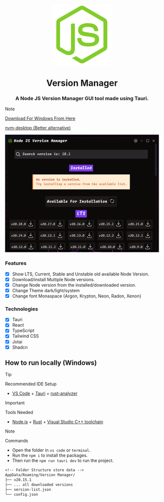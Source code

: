 <div  align="center">
    <img src="./docs/logo.png" alt="Version Manager Logo" title="Version Manager" width="200"/>
    <h1>Version Manager</h1>
    <h3>A Node JS Version Manager GUI tool made using Tauri.</h3>
</div>

> [!NOTE]
>
> [Download For Windows From Here](https://github.com/Ulrich-Tonmoy/vm/releases)
>
> [nvm-desktop (Better alternative)](https://github.com/1111mp/nvm-desktop)

<div  align="center">
    <img src="./docs/vm.png" alt="Version Manager"/>
</div>

### Features

- [x] Show LTS, Current, Stable and Unstable old available Node Version.
- [x] Download/install Multiple Node versions.
- [x] Change Node version from the installed/downloaded version.
- [x] Change Theme dark/light/system
- [x] Change font Monaspace {Argon, Krypton, Neon, Radon, Xenon}

### Technologies

- [x] Tauri
- [x] React
- [x] TypeScript
- [x] Tailwind CSS
- [x] Jotai
- [x] Shadcn

## How to run locally (Windows)

> [!TIP]
> Recommended IDE Setup
>
> - [VS Code](https://code.visualstudio.com/) + [Tauri](https://marketplace.visualstudio.com/items?itemName=tauri-apps.tauri-vscode) + [rust-analyzer](https://marketplace.visualstudio.com/items?itemName=rust-lang.rust-analyzer)

> [!IMPORTANT]  
> Tools Needed
>
> - [Node.js](https://nodejs.org/en/download/) + [Rust](https://www.rust-lang.org/tools/install) + [Visual Studio C++ toolchain](https://visualstudio.microsoft.com/vs/features/cplusplus/)

> [!NOTE]  
> Commands
>
> - Open the folder in `vs code` or `terminal`.
> - Run the `npm i` to install the packages.
> - Then run the `npm run tauri dev` to run the project.

```
<!-- Folder Structure store data -->
AppData/Roaming/Version Manager/
├── v20.15.1
├── ... all downloaded versions
├── version-list.json
└── config.json
```
